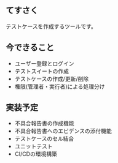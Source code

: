 ## てすさく
テストケースを作成するツールです。

## 今できること
- ユーザー登録とログイン
- テストスイートの作成
- テストケースの作成/更新/削除
- 権限(管理者・実行者)による処理分け

## 実装予定
- 不具合報告書の作成機能
- 不具合報告書へのエビデンスの添付機能
- テストケースのセル結合
- ユニットテスト
- CI/CDの環境構築